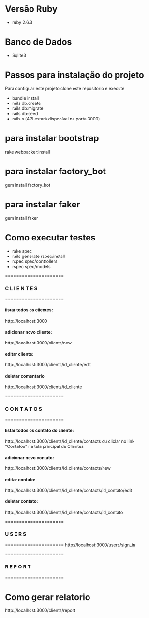# Versão Ruby
* ruby 2.6.3

# Banco de Dados
* Sqlite3

# Passos para instalação do projeto
Para configuar este projeto clone este repositorio e execute
* bundle install 
* rails db:create
* rails db:migrate 
* rails db:seed
* rails s (API estará disponível na porta 3000)


# para instalar bootstrap
rake webpacker:install 

# para instalar factory_bot
gem install factory_bot

# para instalar faker
gem install faker


# Como executar testes
* rake spec
* rails generate rspec:install
* rspec spec/controllers
* rspec spec/models



=====================
### C L I E N T E S
=====================

#### listar todos os clientes: 
http://localhost:3000

#### adicionar novo cliente:
http://localhost:3000/clients/new

#### editar cliente:
http://localhost:3000/clients/id_cliente/edit

#### deletar comentario
http://localhost:3000/clients/id_cliente



=====================
### C O N T A T O S
=====================

#### listar todos os contato do cliente: 
http://localhost:3000/clients/id_cliente/contacts
ou 
cliclar no link "Contatos" na tela principal de Clientes


#### adicionar novo contato:
http://localhost:3000/clients/id_cliente/contacts/new

#### editar contato:
http://localhost:3000/clients/id_cliente/contacts/id_contato/edit

#### deletar contato:
http://localhost:3000/clients/id_cliente/contacts/id_contato



=====================
### U S E R S
=====================
http://localhost:3000/users/sign_in



=====================
### R E P O R T
=====================
# Como gerar relatorio 
http://localhost:3000/clients/report



